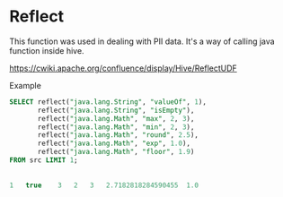 # Reflect 

This function was used in dealing with PII data. It's a way of calling java function inside hive. 

https://cwiki.apache.org/confluence/display/Hive/ReflectUDF

Example 

```sql
SELECT reflect("java.lang.String", "valueOf", 1),
       reflect("java.lang.String", "isEmpty"),
       reflect("java.lang.Math", "max", 2, 3),
       reflect("java.lang.Math", "min", 2, 3),
       reflect("java.lang.Math", "round", 2.5),
       reflect("java.lang.Math", "exp", 1.0),
       reflect("java.lang.Math", "floor", 1.9)
FROM src LIMIT 1;
 
 
1   true    3   2   3   2.7182818284590455  1.0
```
